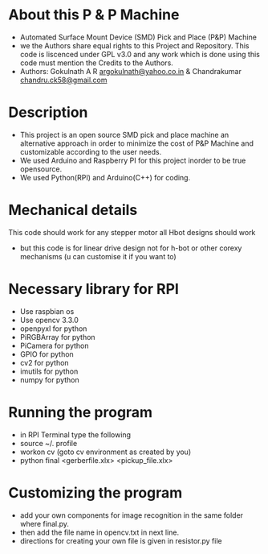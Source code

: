 # About this P & P Machine
* Automated Surface Mount Device (SMD) Pick and Place (P&P) Machine
* we the Authors share equal rights to this Project and Repository. This code is liscenced under GPL v3.0 and any work which is done using this code must mention the Credits to the Authors.
* Authors: Gokulnath A R <argokulnath@yahoo.co.in>  & Chandrakumar <chandru.ck58@gmail.com>

# Description
* This project is an open source SMD pick and place machine an alternative approach in order to minimize the cost of P&P Machine and customizable according to the user needs.
* We used Arduino and Raspberry PI for this project inorder to be true opensource.
* We used Python(RPI) and Arduino(C++) for coding.

# Mechanical details
This code should work for any stepper motor
all Hbot designs should work
* but this code is for linear drive design not for h-bot or other corexy mechanisms (u can customise it if you want to)

# Necessary library for RPI
* Use raspbian os
* Use opencv 3.3.0
* openpyxl for python
* PiRGBArray for python
* PiCamera for python
* GPIO for python
* cv2 for python
* imutils for python
* numpy for python

# Running the program
* in RPI Terminal type the following
* source ~/. profile
* workon cv (goto cv environment as created by you)
* python final <gerberfile.xlx>  <pickup_file.xlx> 

# Customizing the program
* add your own components for image recognition in the same folder where final.py.
* then add the file name in opencv.txt in next line.
* directions for creating your own file is given in resistor.py file
